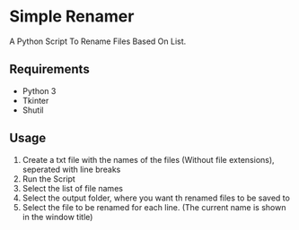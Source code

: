# Simple Renamer

A Python Script To Rename Files Based On List.

## Requirements

- Python 3
- Tkinter
- Shutil


## Usage 


1. Create a txt file with the names of the files (Without file extensions), seperated with line breaks
2. Run the Script
3. Select the list of file names
4. Select the output folder, where you want th renamed files to be saved to
5. Select the file to be renamed for each line. (The current name is shown in the window title)